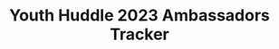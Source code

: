 ---
title: Youth Huddle 2023 Ambassadors Tracker
redirect_to: https://docs.google.com/spreadsheets/d/1CG-dvRSAquZcswloKC4za3UWcdM3vy6eA_MYUSbNwQk/edit#gid=0
redirect_from: 
  - /YH23AmbassadorsTracker
  - /yh23ambassadorstracker
---
